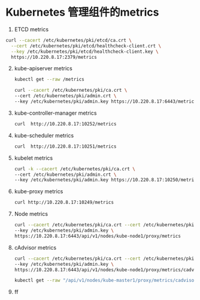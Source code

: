 # Kubernetes 管理组件的metrics

1. ETCD metrics
```bash
curl --cacert /etc/kubernetes/pki/etcd/ca.crt \
  --cert /etc/kubernetes/pki/etcd/healthcheck-client.crt \
  --key /etc/kubernetes/pki/etcd/healthcheck-client.key \
  https://10.220.8.17:2379/metrics
```
2. kube-apiserver metrics
   ```bash
   kubectl get --raw /metrics

   curl --cacert /etc/kubernetes/pki/ca.crt \
   --cert /etc/kubernetes/pki/admin.crt \
   --key /etc/kubernetes/pki/admin.key https://10.220.8.17:6443/metrics
   ```
3. kube-controller-manager metrics
   ```bash
   curl  http://10.220.8.17:10252/metrics
   ```
4. kube-scheduler metrics
   ```bash
   curl  http://10.220.8.17:10251/metrics
   ```
5. kubelet metrics
   ```bash
   curl -k --cacert /etc/kubernetes/pki/ca.crt \
   --cert /etc/kubernetes/pki/admin.crt \
   --key /etc/kubernetes/pki/admin.key https://10.220.8.17:10250/metrics
   ```
6. kube-proxy metrics
    ```bash
    curl http://10.220.8.17:10249/metrics
    ```
7. Node metrics
   ```bash
   curl --cacert /etc/kubernetes/pki/ca.crt --cert /etc/kubernetes/pki/admin.crt \
   --key /etc/kubernetes/pki/admin.key \
   https://10.220.8.17:6443/api/v1/nodes/kube-node1/proxy/metrics
   ```
8. cAdvisor metrics
    ```bash
    curl --cacert /etc/kubernetes/pki/ca.crt --cert /etc/kubernetes/pki/admin.crt \
   --key /etc/kubernetes/pki/admin.key \
   https://10.220.8.17:6443/api/v1/nodes/kube-node1/proxy/metrics/cadvisor

    kubectl get --raw "/api/v1/nodes/kube-master1/proxy/metrics/cadvisor"
    ```
9. ff